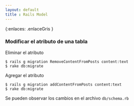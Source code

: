 ```yaml
--- 
layout: default
title : Rails Model
---
```

{:enlaces: .enlaceGris }  

### Modificar el atributo de una tabla

Eliminar el atributo 

	$ rails g migration RemoveContentFromPosts content:text
	$ rake db:migrate

Agregar el atributo 

	$ rails g migration addContentFromPosts content:text
	$ rake db:migrate

Se pueden observar los cambios en el archivo `db/schema.rb`

